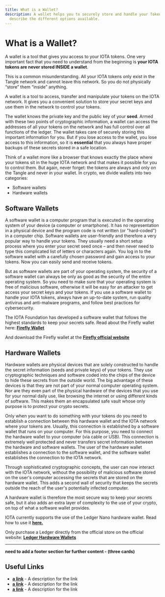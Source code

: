 ```yaml
---
title: What is a Wallet?
description: A wallet helps you to securely store and handle your Tokens. We
  describe the different options available.
---
```


# What is a Wallet?

A wallet is a tool that gives you access to your IOTA tokens. One very important fact that you need to understand from the beginning is **your IOTA tokens are never stored INSIDE a wallet**.

This is a common misunderstanding. All your IOTA tokens only exist in the Tangle network and cannot leave this network. So you do not physically “store” them “inside” anything.

A wallet is a tool to access, transfer and manipulate your tokens on the IOTA network. It gives you a convenient solution to store your secret keys and use them in the network to control your tokens.

The wallet knows the private key and the public key of your **seed**. Armed with these two points of cryptographic information, a wallet can access the addresses of all your tokens on the network and has full control over all functions of the ledger. The wallet takes care of securely storing this important information for you. But if you lose access to the wallet, you lose access to this information, so it is **essential** that you always have proper backups of these secrets stored in a safe location.

Think of a wallet more like a browser that knows exactly the place where your tokens sit in the huge IOTA network and that makes it possible for you to control them. But again, never forget: the tokens are always and only on the Tangle and never in your wallet. In crypto, we divide wallets into two categories:

- Software wallets
- Hardware wallets

## Software Wallets

A software wallet is a computer program that is executed in the operating system of your device (a computer or smartphone). It has no representation in a physical device and the program code is not written (or "hard-coded") in a computer chip. Software wallets are user-friendly and therefore a very popular way to handle your tokens. They usually need a short setup process where you enter your secret seed once – and then never need to type this complicated list of letters or characters again. You log in to the software wallet with a carefully chosen password and gain access to your tokens. Now you can easily send and receive tokens.

But as software wallets are part of your operating system, the security of a software wallet can always be only as good as the security of the entire operating system. So you need to make sure that your operating system is free of malicious software, otherwise it will be easy for an attacker to get access your secret keys and your tokens. If you use a software wallet to handle your IOTA tokens, always have an up-to-date system, run quality antivirus and anti-malware programs, and follow best practices for cybersecurity.

The IOTA Foundation has developed a software wallet that follows the highest standards to keep your secrets safe. Read about the Firefly wallet here: [**Firefly Wallet**](https://wiki.iota.org/docs/learn/wallets/firefly-wallet)

And download the Firefly wallet at the [**Firefly official website**](https://firefly.iota.org/)

## Hardware Wallets

Hardware wallets are physical devices that are solely constructed to handle the secret information (seeds and private keys) of your tokens. They use cryptographic techniques and software coded into the chips of the device to hide these secrets from the outside world. The big advantage of these devices is that they are not part of your normal computer operating system. Nor are they even part of the physical hardware of the devices that you use for your normal daily use, like browsing the internet or using different kinds of software. This makes them an encapsulated safe vault whose only purpose is to protect your crypto secrets.

Only when you want to do something with your tokens do you need to establish a connection between this hardware wallet and the IOTA network where your tokens are. Usually, this connection is established by a software wallet that runs on your computer. For this purpose, you need to connect the hardware wallet to your computer (via cable or USB). This connection is extremely well protected and never transfers secret information between the hardware and software wallets. The user of the hardware wallet establishes a connection to the software wallet, and the software wallet establishes the connection to the IOTA network.

Through sophisticated cryptographic concepts, the user can now interact with the IOTA network, without the possibility of malicious software stored on the user's computer accessing the secrets that are stored on the hardware wallet. This adds a second wall of security that keeps the secrets outside the reach of the user's potentially infected computer.

A hardware wallet is therefore the most secure way to keep your secrets safe, but it also adds an extra layer of complexity to the use of your crypto, on top of what a software wallet provides.

IOTA currently supports the use of the Ledger Nano hardware wallet. Read how to use it [**here.**](https://wiki.iota.org/docs/learn/wallets/firefly-wallet#user-guide-for-users-of-a-ledger-nano-x-or-ledger-nano-s-device)

Only purchase a Ledger directly from the official store on the official website: [**Ledger Hardware Wallets**](https://www.ledger.com/)

---

**need to add a footer section for further content - (three cards)**

## Useful Links

- [**a link**](https://linkgoes.here/) - A description for the link
- [**a link**](https://linkgoes.here/) - A description for the link
- [**a link**](https://linkgoes.here/) - A description for the link
